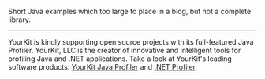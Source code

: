 Short Java examples which too large to place in a blog, but not a complete library.

---

YourKit is kindly supporting open source projects with its full-featured Java Profiler.
YourKit, LLC is the creator of innovative and intelligent tools for profiling
Java and .NET applications. Take a look at YourKit's leading software products:
[YourKit Java Profiler](http://www.yourkit.com/java/profiler/index.jsp) and
[.NET Profiler](http://www.yourkit.com/.net/profiler/index.jsp">YourKit).